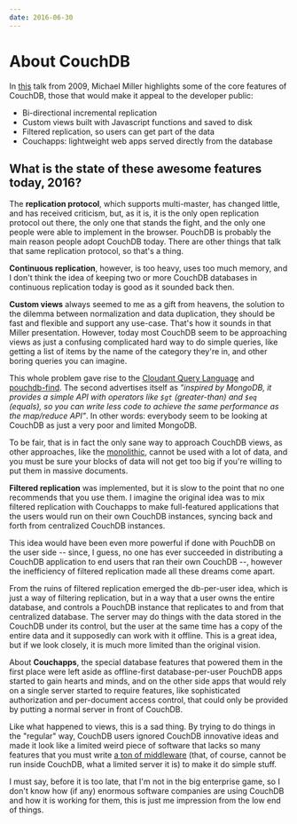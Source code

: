 ```yaml
---
date: 2016-06-30
---
```


# About CouchDB

In [this][1] talk from 2009, Michael Miller highlights some of the core features of CouchDB, those that would make it appeal to the developer public:

* Bi-directional incremental replication
* Custom views built with Javascript functions and saved to disk
* Filtered replication, so users can get part of the data
* Couchapps: lightweight web apps served directly from the database

## What is the state of these awesome features today, 2016?

The **replication protocol**, which supports multi-master, has changed little, and has received criticism, but, as it is, it is the only open replication protocol out there, the only one that stands the fight, and the only one people were able to implement in the browser. PouchDB is probably the main reason people adopt CouchDB today. There are other things that talk that same replication protocol, so that's a thing.

**Continuous replication**, however, is too heavy, uses too much memory, and I don't think the idea of keeping two or more CouchDB databases in continuous replication today is good as it sounded back then.

**Custom views** always seemed to me as a gift from heavens, the solution to the dilemma between normalization and data duplication, they should be fast and flexible and support any use-case. That's how it sounds in that Miller presentation. However, today most CouchDB seem to be approaching views as just a confusing complicated hard way to do simple queries, like getting a list of items by the name of the category they're in, and other boring queries you can imagine.

This whole problem gave rise to the [Cloudant Query Language][2] and [pouchdb-find][3]. The second advertises itself as _"inspired by MongoDB, it provides a simple API with operators like `$gt` (greater-than) and `$eq` (equals), so you can write less code to achieve the same performance as the map/reduce API"_. In other words: everybody seem to be looking at CouchDB as just a very poor and limited MongoDB.

To be fair, that is in fact the only sane way to approach CouchDB views, as other approaches, like the [monolithic][4], cannot be used with a lot of data, and you must be sure your blocks of data will not get too big if you're willing to put them in massive documents.

**Filtered replication** was implemented, but it is slow to the point that no one recommends that you use them. I imagine the original idea was to mix filtered replication with Couchapps to make full-featured applications that the users would run on their own CouchDB instances, syncing back and forth from centralized CouchDB instances.

This idea would have been even more powerful if done with PouchDB on the user side -- since, I guess, no one has ever succeeded in distributing a CouchDB application to end users that ran their own CouchDB --, however the inefficiency of filtered replication made all these dreams come apart.

From the ruins of filtered replication emerged the db-per-user idea, which is just a way of filtering replication, but in a way that a user owns the entire database, and controls a PouchDB instance that replicates to and from that centralized database. The server may do things with the data stored in the CouchDB under its control, but the user at the same time has a copy of the entire data and it supposedly can work with it offline. This is a great idea, but if we look closely, it is much more limited than the original vision.

About **Couchapps**, the special database features that powered them in the first place were left aside as offline-first database-per-user PouchDB apps started to gain hearts and minds, and on the other side apps that would rely on a single server started to require features, like sophisticated authorization and per-document access control, that could only be provided by putting a normal server in front of CouchDB.

Like what happened to views, this is a sad thing. By trying to do things in the "regular" way, CouchDB users ignored CouchDB innovative ideas and made it look like a limited weird piece of software that lacks so many features that you must write [a ton of middleware][5] (that, of course, cannot be run inside CouchDB, what a limited server it is) to make it do simple stuff.

I must say, before it is too late, that I'm not in the big enterprise game, so I don't know how (if any) enormous software companies are using CouchDB and how it is working for them, this is just me impression from the low end of things.

[1]: https://www.youtube.com/watch?v=engrF-7z8Q4
[2]: https://docs.cloudant.com/cloudant_query.html
[3]: https://nolanlawson.github.io/pouchdb-find/
[4]: https://trello.com/c/qlL3HS5u/111-the-monolithic-approach-to-couchdb-views
[5]: https://www.npmjs.com/browse/keyword/couchdb

